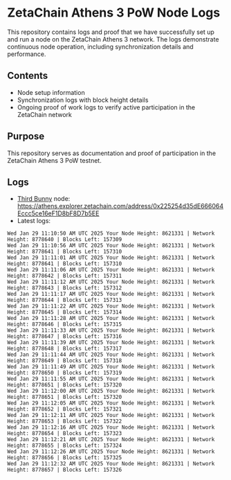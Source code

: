 # ZetaChain Athens 3 PoW Node Logs
This repository contains logs and proof that we have successfully set up and run a node on the ZetaChain Athens 3 network. The logs demonstrate continuous node operation, including synchronization details and performance.

## Contents
- Node setup information
- Synchronization logs with block height details
- Ongoing proof of work logs to verify active participation in the ZetaChain network

## Purpose
This repository serves as documentation and proof of participation in the ZetaChain Athens 3 PoW testnet.

## Logs

- [Third Bunny](https://thirdbunny.xyz/) node: https://athens.explorer.zetachain.com/address/0x225254d35dE666064Eccc5ce16eF1D8bF8D7b5EE
- Latest logs:
```
Wed Jan 29 11:10:50 AM UTC 2025 Your Node Height: 8621331 | Network Height: 8778640 | Blocks Left: 157309
Wed Jan 29 11:10:56 AM UTC 2025 Your Node Height: 8621331 | Network Height: 8778641 | Blocks Left: 157310
Wed Jan 29 11:11:01 AM UTC 2025 Your Node Height: 8621331 | Network Height: 8778641 | Blocks Left: 157310
Wed Jan 29 11:11:06 AM UTC 2025 Your Node Height: 8621331 | Network Height: 8778642 | Blocks Left: 157311
Wed Jan 29 11:11:12 AM UTC 2025 Your Node Height: 8621331 | Network Height: 8778643 | Blocks Left: 157312
Wed Jan 29 11:11:17 AM UTC 2025 Your Node Height: 8621331 | Network Height: 8778644 | Blocks Left: 157313
Wed Jan 29 11:11:22 AM UTC 2025 Your Node Height: 8621331 | Network Height: 8778645 | Blocks Left: 157314
Wed Jan 29 11:11:28 AM UTC 2025 Your Node Height: 8621331 | Network Height: 8778646 | Blocks Left: 157315
Wed Jan 29 11:11:33 AM UTC 2025 Your Node Height: 8621331 | Network Height: 8778647 | Blocks Left: 157316
Wed Jan 29 11:11:39 AM UTC 2025 Your Node Height: 8621331 | Network Height: 8778648 | Blocks Left: 157317
Wed Jan 29 11:11:44 AM UTC 2025 Your Node Height: 8621331 | Network Height: 8778649 | Blocks Left: 157318
Wed Jan 29 11:11:49 AM UTC 2025 Your Node Height: 8621331 | Network Height: 8778650 | Blocks Left: 157319
Wed Jan 29 11:11:55 AM UTC 2025 Your Node Height: 8621331 | Network Height: 8778651 | Blocks Left: 157320
Wed Jan 29 11:12:00 AM UTC 2025 Your Node Height: 8621331 | Network Height: 8778651 | Blocks Left: 157320
Wed Jan 29 11:12:05 AM UTC 2025 Your Node Height: 8621331 | Network Height: 8778652 | Blocks Left: 157321
Wed Jan 29 11:12:11 AM UTC 2025 Your Node Height: 8621331 | Network Height: 8778653 | Blocks Left: 157322
Wed Jan 29 11:12:16 AM UTC 2025 Your Node Height: 8621331 | Network Height: 8778654 | Blocks Left: 157323
Wed Jan 29 11:12:21 AM UTC 2025 Your Node Height: 8621331 | Network Height: 8778655 | Blocks Left: 157324
Wed Jan 29 11:12:26 AM UTC 2025 Your Node Height: 8621331 | Network Height: 8778656 | Blocks Left: 157325
Wed Jan 29 11:12:32 AM UTC 2025 Your Node Height: 8621331 | Network Height: 8778657 | Blocks Left: 157326
```
